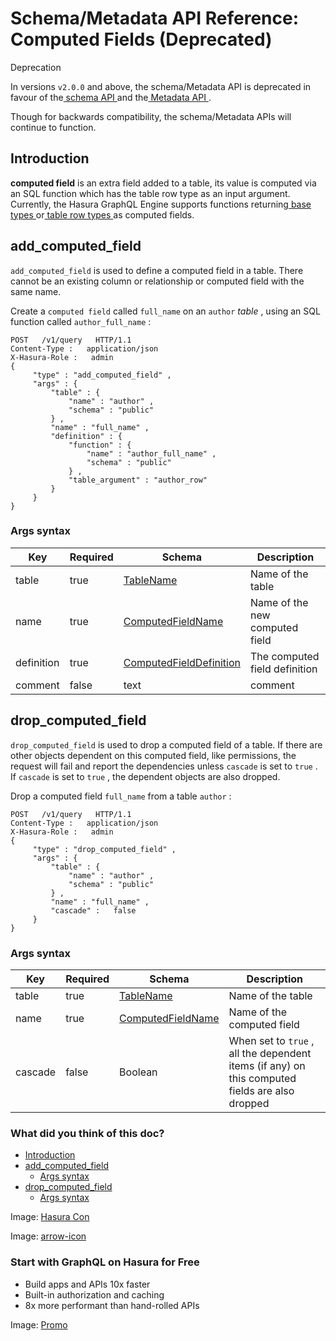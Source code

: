 # Schema/Metadata API Reference: Computed Fields (Deprecated)

Deprecation

In versions `v2.0.0` and above, the schema/Metadata API is deprecated in
favour of the[ schema API ](https://hasura.io/docs/latest/api-reference/schema-api/index/)and the[ Metadata API ](https://hasura.io/docs/latest/api-reference/metadata-api/index/).

Though for backwards compatibility, the schema/Metadata APIs will
continue to function.

## Introduction​

 **computed field** is an extra field added to a table, its value is
computed via an SQL function which has the table row type as an input
argument. Currently, the Hasura GraphQL Engine supports functions
returning[ base types ](https://www.postgresql.org/docs/current/extend-type-system.html#id-1.8.3.5.9)or[ table row types ](https://www.postgresql.org/docs/current/rowtypes.html#ROWTYPES-DECLARING)as computed fields.

## add_computed_field​

 `add_computed_field` is used to define a computed field in a table.
There cannot be an existing column or relationship or computed field
with the same name.

Create a `computed field` called `full_name` on an `author`  *table* ,
using an SQL function called `author_full_name` :

```
POST   /v1/query   HTTP/1.1
Content-Type :   application/json
X-Hasura-Role :   admin
{
     "type" : "add_computed_field" ,
     "args" : {
         "table" : {
             "name" : "author" ,
             "schema" : "public"
         } ,
         "name" : "full_name" ,
         "definition" : {
             "function" : {
                 "name" : "author_full_name" ,
                 "schema" : "public"
             } ,
             "table_argument" : "author_row"
         }
     }
}
```

### Args syntax​

| Key | Required | Schema | Description |
|---|---|---|---|
| table | true | [ TableName ](https://hasura.io/docs/latest/api-reference/syntax-defs/#tablename) | Name of the table |
| name | true | [ ComputedFieldName ](https://hasura.io/docs/latest/api-reference/syntax-defs/#computedfieldname) | Name of the new computed field |
| definition | true | [ ComputedFieldDefinition ](https://hasura.io/docs/latest/api-reference/syntax-defs/#computedfielddefinition) | The computed field definition |
| comment | false | text | comment |


## drop_computed_field​

 `drop_computed_field` is used to drop a computed field of a table. If
there are other objects dependent on this computed field, like
permissions, the request will fail and report the dependencies unless `cascade` is set to `true` . If `cascade` is set to `true` , the dependent
objects are also dropped.

Drop a computed field `full_name` from a table `author` :

```
POST   /v1/query   HTTP/1.1
Content-Type :   application/json
X-Hasura-Role :   admin
{
     "type" : "drop_computed_field" ,
     "args" : {
         "table" : {
             "name" : "author" ,
             "schema" : "public"
         } ,
         "name" : "full_name" ,
         "cascade" :   false
     }
}
```

### Args syntax​

| Key | Required | Schema | Description |
|---|---|---|---|
| table | true | [ TableName ](https://hasura.io/docs/latest/api-reference/syntax-defs/#tablename) | Name of the table |
| name | true | [ ComputedFieldName ](https://hasura.io/docs/latest/api-reference/syntax-defs/#computedfieldname) | Name of the computed field |
| cascade | false | Boolean | When set to `true` , all the dependent items (if any) on this computed fields are also dropped |


### What did you think of this doc?

- [ Introduction ](https://hasura.io/docs/latest/api-reference/schema-metadata-api/computed-field/#schema-metadata-drop-computed-field-syntax/#introduction)
- [ add_computed_field ](https://hasura.io/docs/latest/api-reference/schema-metadata-api/computed-field/#schema-metadata-drop-computed-field-syntax/#schema-metadata-add-computed-field)
    - [ Args syntax ](https://hasura.io/docs/latest/api-reference/schema-metadata-api/computed-field/#schema-metadata-drop-computed-field-syntax/#schema-metadata-add-computed-field-syntax)
- [ drop_computed_field ](https://hasura.io/docs/latest/api-reference/schema-metadata-api/computed-field/#schema-metadata-drop-computed-field-syntax/#schema-metadata-drop-computed-field)
    - [ Args syntax ](https://hasura.io/docs/latest/api-reference/schema-metadata-api/computed-field/#schema-metadata-drop-computed-field-syntax/#schema-metadata-drop-computed-field-syntax)


Image: [ Hasura Con ](https://res.cloudinary.com/dh8fp23nd/image/upload/v1686154570/hasura-con-2023/has-con-light-date_r2a2ud.png)

Image: [ arrow-icon ](https://res.cloudinary.com/dh8fp23nd/image/upload/v1683723549/main-web/chevron-right_ldbi7d.png)

### Start with GraphQL on Hasura for Free

- Build apps and APIs 10x faster
- Built-in authorization and caching
- 8x more performant than hand-rolled APIs


Image: [ Promo ](https://hasura.io/docs/assets/images/hasura-free-ff60e409244e0ea12b5a3045d1a9096b.png)